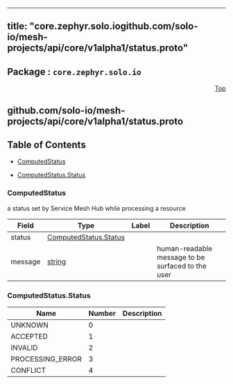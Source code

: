 
---
title: "core.zephyr.solo.iogithub.com/solo-io/mesh-projects/api/core/v1alpha1/status.proto"
---

## Package : `core.zephyr.solo.io`



<a name="top"></a>

<a name="API Reference for github.com/solo-io/mesh-projects/api/core/v1alpha1/status.proto"></a>
<p align="right"><a href="#top">Top</a></p>

## github.com/solo-io/mesh-projects/api/core/v1alpha1/status.proto


## Table of Contents
  - [ComputedStatus](#core.zephyr.solo.io.ComputedStatus)

  - [ComputedStatus.Status](#core.zephyr.solo.io.ComputedStatus.Status)






<a name="core.zephyr.solo.io.ComputedStatus"></a>

### ComputedStatus
a status set by Service Mesh Hub while processing a resource


| Field | Type | Label | Description |
| ----- | ---- | ----- | ----------- |
| status | [ComputedStatus.Status](#core.zephyr.solo.io.ComputedStatus.Status) |  |  |
| message | [string](#string) |  | human-readable message to be surfaced to the user |





 <!-- end messages -->


<a name="core.zephyr.solo.io.ComputedStatus.Status"></a>

### ComputedStatus.Status


| Name | Number | Description |
| ---- | ------ | ----------- |
| UNKNOWN | 0 |  |
| ACCEPTED | 1 |  |
| INVALID | 2 |  |
| PROCESSING_ERROR | 3 |  |
| CONFLICT | 4 |  |


 <!-- end enums -->

 <!-- end HasExtensions -->

 <!-- end services -->


